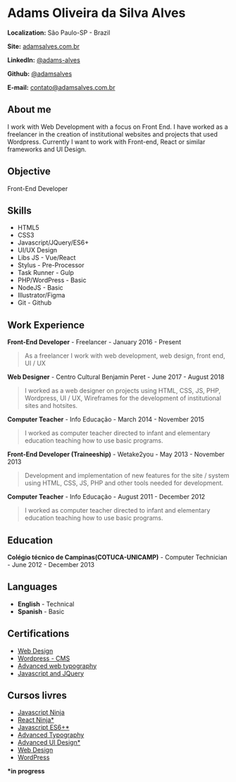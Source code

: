 # Adams Oliveira da Silva Alves

**Localization:** São Paulo-SP - Brazil

**Site:** [adamsalves.com.br](https://adamsalves.com.br)

**LinkedIn:** [@adams-alves](https://www.linkedin.com/in/adams-alves/)

**Github:** [@adamsalves](https://github.com/adamsalves)

**E-mail:** contato@adamsalves.com.br

## About me

I work with Web Development with a focus on Front End. I have worked as a freelancer in the creation of institutional websites and projects that used Wordpress. Currently I want to work with Front-end, React or similar frameworks and UI Design.

## Objective

Front-End Developer

## Skills

- HTML5
- CSS3
- Javascript/JQuery/ES6+
- UI/UX Design
- Libs JS - Vue/React
- Stylus - Pre-Processor
- Task Runner - Gulp
- PHP/WordPress - Basic
- NodeJS - Basic
- Illustrator/Figma
- Git - Github

## Work Experience

**Front-End Developer** - Freelancer - January 2016 - Present

> As a freelancer I work with web development, web design, front end, UI / UX

**Web Designer** - Centro Cultural Benjamin Peret - June 2017 - August 2018

> I worked as a web designer on projects using HTML, CSS, JS, PHP, Wordpress, UI / UX, Wireframes for the development of institutional sites and hotsites.

**Computer Teacher** - Info Educação - March 2014 - November 2015

> I worked as computer teacher directed to infant and elementary education teaching how to use basic programs.

**Front-End Developer (Traineeship)** - Wetake2you - May 2013 - November 2013

> Development and implementation of new features for the site / system using HTML, CSS, JS, PHP and other tools needed for development.

**Computer Teacher** - Info Educação - August 2011 - December 2012

> I worked as computer teacher directed to infant and elementary education teaching how to use basic programs.

## Education

**Colégio técnico de Campinas(COTUCA-UNICAMP)** - Computer Technician - June 2012 - December 2013

## Languages

- **English** - Technical
- **Spanish** - Basic

## Certifications

- [Web Design](https://adams-alves-dev.github.io/resumo/certificados/Web%20Design%20Completo.pdf)
- [Wordpress - CMS](https://adams-alves-dev.github.io/resumo/certificados/WordPress%20Como%20CMS.pdf)
- [Advanced web typography](https://adams-alves-dev.github.io/resumo/certificados/Tipografia%20Avan%C3%A7ada.pdf)
- [Javascript and JQuery](https://adams-alves-dev.github.io/resumo/certificados/JavaScript%20e%20jQuery.pdf)

## Cursos livres

- [Javascript Ninja](https://github.com/adamsalves/curso-javascript-ninja)
- [React Ninja\*](https://github.com/da2k/curso-reactjs-ninja)
- [Javascript ES6+\*](https://www.origamid.com/curso/javascript-completo-es6/)
- [Advanced Typography](https://www.origamid.com/curso/tipografia-avancada)
- [Advanced UI Design\*](https://www.origamid.com/curso/ui-design-avancado/)
- [Web Design](https://www.origamid.com/curso/web-design-completo/)
- [WordPress](https://www.origamid.com/curso/wordpress-como-cms/)

**\*in progress**
